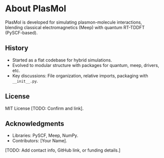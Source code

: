 # About PlasMol

PlasMol is developed for simulating plasmon-molecule interactions, blending classical electromagnetics (Meep) with quantum RT-TDDFT (PySCF-based).

## History
- Started as a flat codebase for hybrid simulations.
- Evolved to modular structure with packages for quantum, meep, drivers, etc.
- Key discussions: File organization, relative imports, packaging with `__init__.py`.

## License
MIT License [TODO: Confirm and link].

## Acknowledgments
- Libraries: PySCF, Meep, NumPy.
- Contributors: [Your Name].

[TODO: Add contact info, GitHub link, or funding details.]
